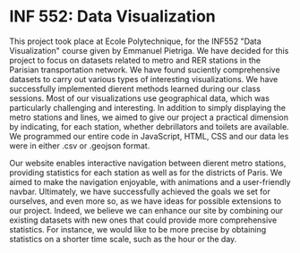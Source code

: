 # INF 552: Data Visualization

  This project took place at Ecole Polytechnique, for the INF552 "Data Visualization" course given by Emmanuel Pietriga. 
We have decided for this project to focus on datasets related to metro and RER stations in the Parisian transportation network. We have found su ciently comprehensive datasets to carry out various types of interesting visualizations. We have successfully implemented di erent methods learned during our class sessions. Most of our visualizations use geographical data, which was particularly challenging and interesting. In addition to simply displaying the metro stations and lines, we aimed to give our project a practical dimension by indicating, for each station, whether de brillators and toilets are available. We programmed our entire code in JavaScript, HTML, CSS and our data  les were in either .csv or .geojson format.

  Our website enables interactive navigation between di erent metro stations, providing statistics for each station as well as for the districts of Paris. We aimed to make the navigation enjoyable, with animations and a user-friendly navbar. Ultimately, we have successfully achieved the goals we set for ourselves, and even more so, as we have ideas for possible extensions to our project. Indeed, we believe we can enhance our site by combining our existing datasets with new ones that could provide more comprehensive statistics. For instance, we would like to be more precise by obtaining statistics on a shorter time scale, such as the hour or the day.
